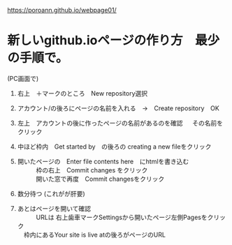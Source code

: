 https://poroann.github.io/webpage01/

# 新しいgithub.ioページの作り方　最少の手順で。
  (PC画面で)

1. 右上　＋マークのところ　New repository選択

2. アカウント/の後ろにページの名前を入れる　→　Create repository　OK

3. 左上　アカウントの後に作ったページの名前があるのを確認  　
    その名前をクリック  
   
5. 中ほど枠内　Get started by　の後ろの creating a new fileをクリック 

6. 開いたページの　Enter file contents here　にhtmlを書き込む   
　　　枠の右上　Commit changes をクリック  
　　　開いた窓で再度　Commit changesをクリック   

7. 数分待つ (これがが肝要)

8. あとはページを開いて確認  
　　　URLは 右上歯車マークSettingsから開いたページ左側Pagesをクリック  
   　枠内にあるYour site is live atの後ろがページのURL  
